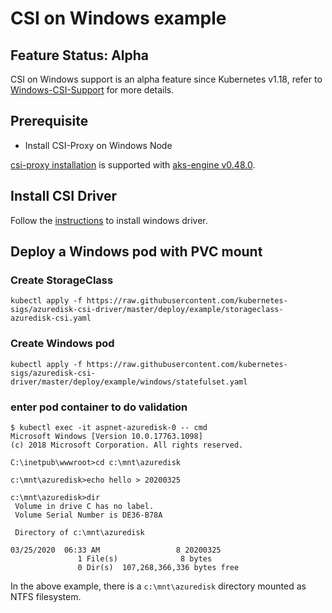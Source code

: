 # CSI on Windows example

## Feature Status: Alpha

CSI on Windows support is an alpha feature since Kubernetes v1.18, refer to [Windows-CSI-Support](https://github.com/kubernetes/enhancements/blob/master/keps/sig-windows/20190714-windows-csi-support.md) for more details.

## Prerequisite
- Install CSI-Proxy on Windows Node

[csi-proxy installation](https://github.com/Azure/aks-engine/blob/master/docs/topics/csi-proxy-windows.md) is supported with [aks-engine v0.48.0](https://github.com/Azure/aks-engine/releases/tag/v0.48.0).

## Install CSI Driver

Follow the [instructions](https://github.com/kubernetes-sigs/azuredisk-csi-driver/blob/master/docs/install-csi-driver-master.md) to install windows driver.

## Deploy a Windows pod with PVC mount

### Create StorageClass

```console
kubectl apply -f https://raw.githubusercontent.com/kubernetes-sigs/azuredisk-csi-driver/master/deploy/example/storageclass-azuredisk-csi.yaml
```

### Create Windows pod

```console
kubectl apply -f https://raw.githubusercontent.com/kubernetes-sigs/azuredisk-csi-driver/master/deploy/example/windows/statefulset.yaml
```

### enter pod container to do validation

```console
$ kubectl exec -it aspnet-azuredisk-0 -- cmd
Microsoft Windows [Version 10.0.17763.1098]
(c) 2018 Microsoft Corporation. All rights reserved.

C:\inetpub\wwwroot>cd c:\mnt\azuredisk

c:\mnt\azuredisk>echo hello > 20200325

c:\mnt\azuredisk>dir
 Volume in drive C has no label.
 Volume Serial Number is DE36-B78A

 Directory of c:\mnt\azuredisk

03/25/2020  06:33 AM                 8 20200325
               1 File(s)              8 bytes
               0 Dir(s)  107,268,366,336 bytes free
```
In the above example, there is a `c:\mnt\azuredisk` directory mounted as NTFS filesystem.
